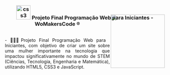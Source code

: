 <div align="center">
<h3><img src="https://i.pinimg.com/originals/e7/26/c7/e726c74ac081eed50feee1433d12c998.gif" alt="css3" width="45"> Projeto Final Programação Web para Iniciantes - WoMakersCode ®
<img align="right" width="170px" style="margin-top:-20px" src="https://user-images.githubusercontent.com/71572039/216510822-39114072-9905-4308-b0ee-3a4bddc8b76f.png">
</div>
</br>
<div align="justify">
- 👷🏻‍♀️Projeto Final Programação Web para Iniciantes, com objetivo de criar um site sobre uma mulher importante na tecnologia que impactou significativamente no mundo de STEM (Ciências, Tecnologia, Engenharia e Matemática), utilizando HTML5, CSS3 e JavaScript.
</div>
</br>
